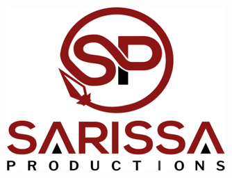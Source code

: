 ![Sarissa Productions Logo](https://github.com/Dolder-Digital/sarissaproductions/blob/e96b1bb38d4599bf9b13b1242794624c5545fc1a/sarissaproductionslogo.png "Sarissa Productions")
